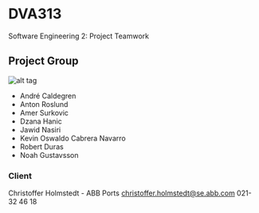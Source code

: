 # DVA313
Software Engineering 2: Project Teamwork

## Project Group
![alt tag](https://github.com/Enari/DVA313/raw/master/Project%20Documents/Group%20Photo.png)
* André Caldegren
* Anton Roslund
* Amer Surkovic
* Dzana Hanic
* Jawid Nasiri
* Kevin Oswaldo Cabrera Navarro
* Robert Duras
* Noah Gustavsson

### Client
Christoffer Holmstedt - ABB Ports
christoffer.holmstedt@se.abb.com 
021-32 46 18
